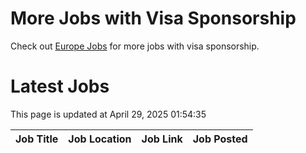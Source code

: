 # More Jobs with Visa Sponsorship

Check out [Europe Jobs](https://github.com/sureshparimi/europejobs#latest-jobs) for more jobs with visa sponsorship.

# Latest Jobs

This page is updated at April 29, 2025 01:54:35

| Job Title | Job Location | Job Link | Job Posted |
| --- | --- | --- | --- |
